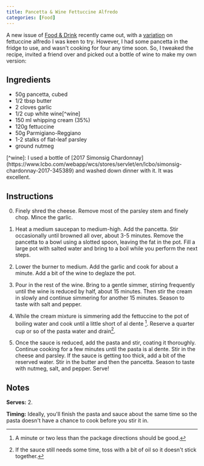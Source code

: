 ```yaml
---
title: Pancetta & Wine Fettuccine Alfredo
categories: [Food]
---
```

A new issue of [Food & Drink](http://foodanddrink.ca/fooddrink/magazine/en/Autumn2019/FDAU19.html) recently came out, with a [variation](https://www.lcbo.com/lcbo/recipe/white-wine-fettucine-alfredo/F201905013) on fettuccine alfredo I was keen to try. However, I had some pancetta in the fridge to use, and wasn't cooking for four any time soon. So, I tweaked the recipe, invited a friend over and picked out a bottle of wine to make my own version:
## Ingredients


<div class="column-list" markdown="1">

* 50g pancetta, cubed
* 1/2 tbsp butter
* 2 cloves garlic
* 1/2 cup white wine[^wine]
* 150 ml whipping cream (35%)
* 120g fettuccine
* 50g Parmigiano-Reggiano
* 1-2 stalks of flat-leaf parsley
* ground nutmeg
</div>
[^wine]: I used a bottle of [2017 Simonsig Chardonnay](https://www.lcbo.com/webapp/wcs/stores/servlet/en/lcbo/simonsig-chardonnay-2017-345389) and washed down dinner with it. It was excellent.

## Instructions
0. Finely shred the cheese. Remove most of the parsley stem and finely chop. Mince the garlic.

0. Heat a medium saucepan to medium-high. Add the pancetta. Stir occasionally until browned all over, about 3-5 minutes. Remove the pancetta to a bowl using a slotted spoon, leaving the fat in the pot. Fill a large pot with salted water and bring to a boil while you perform the next steps.

0. Lower the burner to medium. Add the garlic and cook for about a minute. Add a bit of the wine to deglaze the pot.

0. Pour in the rest of the wine. Bring to a gentle simmer, stirring frequently until the wine is reduced by half, about 15 minutes. Then stir the cream in slowly and continue simmering for another 15 minutes. Season to taste with salt and pepper.

0. While the cream mixture is simmering add the fettuccine to the pot of boiling water and cook until a little short of al dente [^aldente]. Reserve a quarter cup or so of the pasta water and drain[^oil].

0. Once the sauce is reduced, add the pasta and stir, coating it thoroughly. Continue cooking for a few minutes until the pasta is al dente. Stir in the cheese and parsley. If the sauce is getting too thick, add a bit of the reserved water. Stir in the butter and then the pancetta. Season to taste with nutmeg, salt, and pepper. Serve!

[^aldente]: A minute or two less than the package directions should be good.
[^oil]: If the sauce still needs some time, toss with a bit of oil so it doesn't stick together.

## Notes
**Serves:** 2.

**Timing:** Ideally, you'll finish the pasta and sauce about the same time so the pasta doesn't have a chance to cook before you stir it in.
